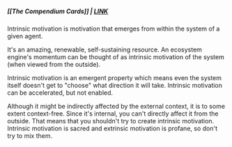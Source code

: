 ##### [[The Compendium Cards]] | [LINK](https://thecompendium.cards/c/intrinsic-motivation)

Intrinsic motivation is motivation that emerges from within the system of a given agent.

It's an amazing, renewable, self-sustaining resource. An ecosystem engine's momentum can be thought of as intrinsic motivation of the system (when viewed from the outside).

Intrinsic motivation is an emergent property which means even the system itself doesn't get to "choose" what direction it will take. Intrinsic motivation can be accelerated, but not enabled.

Although it might be indirectly affected by the external context, it is to some extent context-free. Since it's internal, you can't directly affect it from the outside. That means that you shouldn't try to create intrinsic motivation. Intrinsic motivation is sacred and extrinsic motivation is profane, so don't try to mix them.
